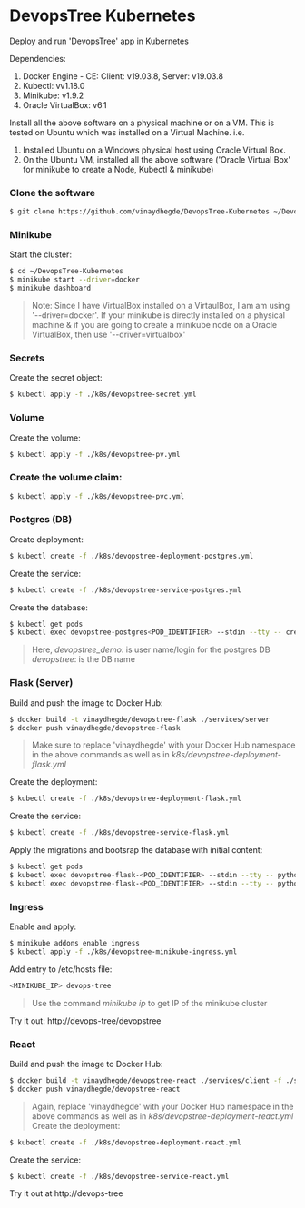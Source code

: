 # DevopsTree Kubernetes
Deploy and run 'DevopsTree' app in Kubernetes

Dependencies:
1. Docker Engine - CE: Client: v19.03.8, Server: v19.03.8
1. Kubectl: vv1.18.0
1. Minikube: v1.9.2
1. Oracle VirtualBox: v6.1

Install all the above software on a physical machine or on a VM. 
This is tested on Ubuntu which was installed on a Virtual Machine. i.e.
1. Installed Ubuntu on a Windows physical host using Oracle Virtual Box.
1. On the Ubuntu VM, installed all the above software ('Oracle Virtual Box' for minikube to create a Node, Kubectl & minikube)

### Clone the software
```sh
$ git clone https://github.com/vinaydhegde/DevopsTree-Kubernetes ~/DevopsTree-Kubernetes
```

### Minikube
Start the cluster:
```sh
$ cd ~/DevopsTree-Kubernetes
$ minikube start --driver=docker
$ minikube dashboard
```
>Note: Since I have VirtualBox installed on a VirtaulBox, I am am using '--driver=docker'. If your minikube is directly installed on a physical machine & if you are going to create a minikube node on a Oracle VirtualBox, then use '--driver=virtualbox'

### Secrets
Create the secret object:
```sh
$ kubectl apply -f ./k8s/devopstree-secret.yml
```

### Volume
Create the volume:
```sh
$ kubectl apply -f ./k8s/devopstree-pv.yml
```

### Create the volume claim:
```sh
$ kubectl apply -f ./k8s/devopstree-pvc.yml
```
### Postgres (DB)
Create deployment:
```sh
$ kubectl create -f ./k8s/devopstree-deployment-postgres.yml
```
Create the service:
```sh
$ kubectl create -f ./k8s/devopstree-service-postgres.yml
```
Create the database:
```sh
$ kubectl get pods
$ kubectl exec devopstree-postgres<POD_IDENTIFIER> --stdin --tty -- createdb -U devopstree-demo devopstree
 ```
>Here, 
>*devopstree_demo*: is user name/login for the postgres DB 
>*devopstree*: is the DB name

### Flask (Server)
Build and push the image to Docker Hub:
```sh
$ docker build -t vinaydhegde/devopstree-flask ./services/server
$ docker push vinaydhegde/devopstree-flask
```
>Make sure to replace 'vinaydhegde' with your Docker Hub namespace in the above commands as well as in *k8s/devopstree-deployment-flask.yml*

Create the deployment:
```sh
$ kubectl create -f ./k8s/devopstree-deployment-flask.yml
```
Create the service:
```sh
$ kubectl create -f ./k8s/devopstree-service-flask.yml
```
Apply the migrations and bootsrap the database with initial content:
```sh
$ kubectl get pods
$ kubectl exec devopstree-flask-<POD_IDENTIFIER> --stdin --tty -- python manage.py recreate_db
$ kubectl exec devopstree-flask-<POD_IDENTIFIER> --stdin --tty -- python manage.py boostrap_db
```
### Ingress
Enable and apply:
```sh
$ minikube addons enable ingress
$ kubectl apply -f ./k8s/devopstree-minikube-ingress.yml
```
Add entry to /etc/hosts file:
```sh
<MINIKUBE_IP> devops-tree
```
>Use the command *minikube ip* to get IP of the minikube cluster

Try it out: http://devops-tree/devopstree

### React
Build and push the image to Docker Hub:
```sh
$ docker build -t vinaydhegde/devopstree-react ./services/client -f ./services/client/Dockerfile-k8s
$ docker push vinaydhegde/devopstree-react
```
>Again, replace 'vinaydhegde' with your Docker Hub namespace in the above commands as well as in *k8s/devopstree-deployment-react.yml*
Create the deployment:
```sh
$ kubectl create -f ./k8s/devopstree-deployment-react.yml
```
Create the service:
```sh
$ kubectl create -f ./k8s/devopstree-service-react.yml
```
Try it out at http://devops-tree






